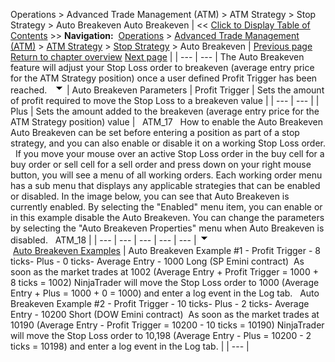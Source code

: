 ﻿
Operations \> Advanced Trade Management (ATM) \> ATM Strategy \> Stop Strategy \> Auto Breakeven
Auto Breakeven
| \<\< [Click to Display Table of Contents](auto_breakeven.md) \>\> **Navigation:**     [Operations](operations.md) \> [Advanced Trade Management (ATM)](advanced_trade_management_atm.md) \> [ATM Strategy](atm_strategy.md) \> [Stop Strategy](stop_strategy.md) \> Auto Breakeven | [Previous page](stop_strategy.md) [Return to chapter overview](stop_strategy.md) [Next page](auto_trail.md) |
| --- | --- |
The Auto Breakeven feature will adjust your Stop Loss order to breakeven (average entry price for the ATM Strategy position) once a user defined Profit Trigger has been reached.
 
![tog_minus](tog_minus.gif)
| Auto Breakeven Parameters   | Profit Trigger | Sets the amount of profit required to move the Stop Loss to a breakeven value | | --- | --- | | Plus | Sets the amount added to the breakeven (average entry price for the ATM Strategy position) value |      ATM_17   How to enable the Auto Breakeven Auto Breakeven can be set before entering a position as part of a stop strategy, and you can also enable or disable it on a working Stop Loss order.   If you move your mouse over an active Stop Loss order in the buy cell for a buy order or sell cell for a sell order and press down on your right mouse button, you will see a menu of all working orders. Each working order menu has a sub menu that displays any applicable strategies that can be enabled or disabled. In the image below, you can see that Auto Breakeven is currently enabled. By selecting the "Enabled" menu item, you can enable or in this example disable the Auto Breakeven. You can change the parameters by selecting the "Auto Breakeven Properties" menu when Auto Breakeven is disabled.   ATM_18 |
| --- | --- | --- | --- | --- |
![tog_minus](tog_minus.gif)        [Auto Breakeven Examples](javascript:HMToggle('toggle','AutoBreakevenExamples','AutoBreakevenExamples_ICON'))
| Auto Breakeven Example \#1 - Profit Trigger \- 8 ticks- Plus \- 0 ticks- Average Entry \- 1000 Long (SP Emini contract)  As soon as the market trades at 1002 (Average Entry \+ Profit Trigger \= 1000 \+ 8 ticks \= 1002\) NinjaTrader will move the Stop Loss order to 1000 (Average Entry \+ Plus \= 1000 \+ 0 \= 1000\) and enter a log event in the Log tab.   Auto Breakeven Example \#2 - Profit Trigger \- 10 ticks- Plus \- 2 ticks- Average Entry \- 10200 Short (DOW Emini contract)  As soon as the market trades at 10190 (Average Entry \- Profit Trigger \= 10200 \- 10 ticks \= 10190\) NinjaTrader will move the Stop Loss order to 10,198 (Average Entry \- Plus \= 10200 \- 2 ticks \= 10198\) and enter a log event in the Log tab. |
| --- |
